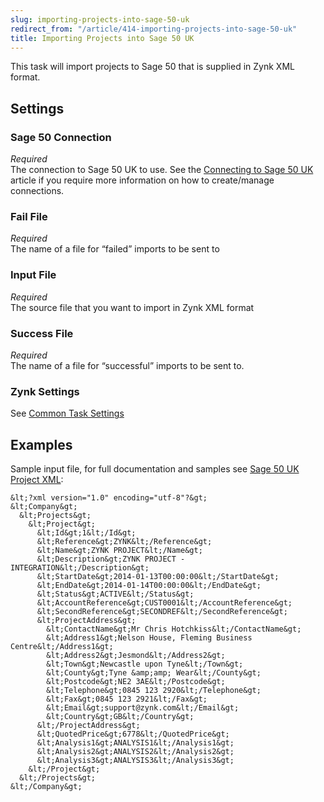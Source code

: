 ```yaml
---
slug: importing-projects-into-sage-50-uk
redirect_from: "/article/414-importing-projects-into-sage-50-uk"
title: Importing Projects into Sage 50 UK
---
```

This task will import projects to Sage 50 that is supplied in Zynk XML format.

## Settings
### Sage 50 Connection
_Required_  
The connection to Sage 50 UK to use.  See the [Connecting to Sage 50 UK](connecting-to-sage-50-uk) article if you require more information on how to create/manage connections.

### Fail File
_Required_  
The name of a file for “failed” imports to be sent to   

### Input File
_Required_  
The source file that you want to import in Zynk XML format   

### Success File
_Required_  
The name of a file for “successful” imports to be sent to.  

### Zynk Settings
See [Common Task Settings](common-task-settings)

## Examples
Sample input file, for full documentation and samples see [Sage 50 UK Project XML](sage-50-uk-project-xml):  



    &lt;?xml version="1.0" encoding="utf-8"?&gt;
    &lt;Company&gt;
      &lt;Projects&gt;
        &lt;Project&gt;
          &lt;Id&gt;1&lt;/Id&gt;
          &lt;Reference&gt;ZYNK&lt;/Reference&gt;
          &lt;Name&gt;ZYNK PROJECT&lt;/Name&gt;
          &lt;Description&gt;ZYNK PROJECT - INTEGRATION&lt;/Description&gt;
          &lt;StartDate&gt;2014-01-13T00:00:00&lt;/StartDate&gt;
          &lt;EndDate&gt;2014-01-14T00:00:00&lt;/EndDate&gt;
          &lt;Status&gt;ACTIVE&lt;/Status&gt;
          &lt;AccountReference&gt;CUST0001&lt;/AccountReference&gt;
          &lt;SecondReference&gt;SECONDREF&lt;/SecondReference&gt;
          &lt;ProjectAddress&gt;
            &lt;ContactName&gt;Mr Chris Hotchkiss&lt;/ContactName&gt;
            &lt;Address1&gt;Nelson House, Fleming Business Centre&lt;/Address1&gt;
            &lt;Address2&gt;Jesmond&lt;/Address2&gt;
            &lt;Town&gt;Newcastle upon Tyne&lt;/Town&gt;
            &lt;County&gt;Tyne &amp;amp; Wear&lt;/County&gt;
            &lt;Postcode&gt;NE2 3AE&lt;/Postcode&gt;
            &lt;Telephone&gt;0845 123 2920&lt;/Telephone&gt;
            &lt;Fax&gt;0845 123 2921&lt;/Fax&gt;
            &lt;Email&gt;support@zynk.com&lt;/Email&gt;
            &lt;Country&gt;GB&lt;/Country&gt;
          &lt;/ProjectAddress&gt;
          &lt;QuotedPrice&gt;6778&lt;/QuotedPrice&gt;
          &lt;Analysis1&gt;ANALYSIS1&lt;/Analysis1&gt;
          &lt;Analysis2&gt;ANALYSIS2&lt;/Analysis2&gt;
          &lt;Analysis3&gt;ANALYSIS3&lt;/Analysis3&gt;
        &lt;/Project&gt;
      &lt;/Projects&gt;
    &lt;/Company&gt;

